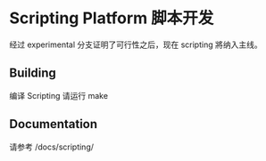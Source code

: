 Scripting Platform 脚本开发
========================

经过 experimental 分支证明了可行性之后，现在 scripting 將纳入主线。

Building
------------------------
编译 Scripting 请运行 make


Documentation
------------------------
请参考 /docs/scripting/

